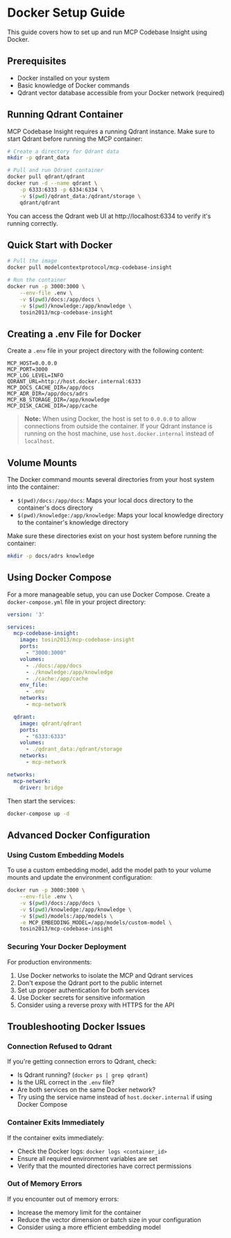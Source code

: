 # Docker Setup Guide

This guide covers how to set up and run MCP Codebase Insight using Docker.

## Prerequisites

- Docker installed on your system
- Basic knowledge of Docker commands
- Qdrant vector database accessible from your Docker network (required)

## Running Qdrant Container

MCP Codebase Insight requires a running Qdrant instance. Make sure to start Qdrant before running the MCP container:

```bash
# Create a directory for Qdrant data
mkdir -p qdrant_data

# Pull and run Qdrant container
docker pull qdrant/qdrant
docker run -d --name qdrant \
    -p 6333:6333 -p 6334:6334 \
    -v $(pwd)/qdrant_data:/qdrant/storage \
    qdrant/qdrant
```

You can access the Qdrant web UI at http://localhost:6334 to verify it's running correctly.

## Quick Start with Docker

```bash
# Pull the image
docker pull modelcontextprotocol/mcp-codebase-insight

# Run the container
docker run -p 3000:3000 \
    --env-file .env \
    -v $(pwd)/docs:/app/docs \
    -v $(pwd)/knowledge:/app/knowledge \
    tosin2013/mcp-codebase-insight
```

## Creating a .env File for Docker

Create a `.env` file in your project directory with the following content:

```
MCP_HOST=0.0.0.0
MCP_PORT=3000
MCP_LOG_LEVEL=INFO
QDRANT_URL=http://host.docker.internal:6333
MCP_DOCS_CACHE_DIR=/app/docs
MCP_ADR_DIR=/app/docs/adrs
MCP_KB_STORAGE_DIR=/app/knowledge
MCP_DISK_CACHE_DIR=/app/cache
```

> **Note:** When using Docker, the host is set to `0.0.0.0` to allow connections from outside the container. If your Qdrant instance is running on the host machine, use `host.docker.internal` instead of `localhost`.

## Volume Mounts

The Docker command mounts several directories from your host system into the container:

- `$(pwd)/docs:/app/docs`: Maps your local docs directory to the container's docs directory
- `$(pwd)/knowledge:/app/knowledge`: Maps your local knowledge directory to the container's knowledge directory

Make sure these directories exist on your host system before running the container:

```bash
mkdir -p docs/adrs knowledge
```

## Using Docker Compose

For a more manageable setup, you can use Docker Compose. Create a `docker-compose.yml` file in your project directory:

```yaml
version: '3'

services:
  mcp-codebase-insight:
    image: tosin2013/mcp-codebase-insight
    ports:
      - "3000:3000"
    volumes:
      - ./docs:/app/docs
      - ./knowledge:/app/knowledge
      - ./cache:/app/cache
    env_file:
      - .env
    networks:
      - mcp-network

  qdrant:
    image: qdrant/qdrant
    ports:
      - "6333:6333"
    volumes:
      - ./qdrant_data:/qdrant/storage
    networks:
      - mcp-network

networks:
  mcp-network:
    driver: bridge
```

Then start the services:

```bash
docker-compose up -d
```

## Advanced Docker Configuration

### Using Custom Embedding Models

To use a custom embedding model, add the model path to your volume mounts and update the environment configuration:

```bash
docker run -p 3000:3000 \
    --env-file .env \
    -v $(pwd)/docs:/app/docs \
    -v $(pwd)/knowledge:/app/knowledge \
    -v $(pwd)/models:/app/models \
    -e MCP_EMBEDDING_MODEL=/app/models/custom-model \
    tosin2013/mcp-codebase-insight
```

### Securing Your Docker Deployment

For production environments:

1. Use Docker networks to isolate the MCP and Qdrant services
2. Don't expose the Qdrant port to the public internet
3. Set up proper authentication for both services
4. Use Docker secrets for sensitive information
5. Consider using a reverse proxy with HTTPS for the API

## Troubleshooting Docker Issues

### Connection Refused to Qdrant

If you're getting connection errors to Qdrant, check:

- Is Qdrant running? (`docker ps | grep qdrant`)
- Is the URL correct in the `.env` file?
- Are both services on the same Docker network?
- Try using the service name instead of `host.docker.internal` if using Docker Compose

### Container Exits Immediately

If the container exits immediately:

- Check the Docker logs: `docker logs <container_id>`
- Ensure all required environment variables are set
- Verify that the mounted directories have correct permissions

### Out of Memory Errors

If you encounter out of memory errors:

- Increase the memory limit for the container
- Reduce the vector dimension or batch size in your configuration
- Consider using a more efficient embedding model
